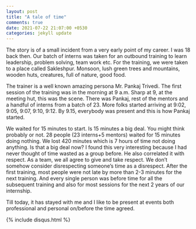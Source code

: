 ```yaml
---
layout: post
title: "A tale of time"
comments: true
date: 2021-07-22 21:07:00 +0530
categories: jekyll update
---
```


The story is of a small incident from a very early point of my career. I was 18 back then. Our batch of interns was taken for an outbound training to learn leadership, problem solving, team work etc.
For the training, we were taken to a place called Sakleshpur. Monsoon, lush green trees and mountains, wooden huts, creatures, full of nature, good food.

The trainer is a well known amazing persona Mr. Pankaj Trivedi. The first session of the training was in the morning at 9 a.m.
Sharp at 9, at the meeting hut, this was the scene. There was Pankaj, rest of the mentors and a handful of interns from a batch of 23.
More folks started arriving at 9:02, 9:05, 9:07, 9:10, 9:12. By 9.15, everybody was present and this is how Pankaj started.

We waited for 15 minutes to start. Is 15 minutes a big deal. You might think probably or not.
28 people (23 interns+5 mentors) waited for 15 minutes doing nothing. We lost 420 minutes which is 7 hours of time not doing anything.
Is that a big deal now?
I found this very interesting because I had never thought of time wasted as a group before. He also correlated it with respect.
As a team, we all agree to give and take respect. We don’t somehow consider disrespecting someone’s time as a disrespect.
After the first training, most people were not late by more than 2-3 minutes for the next training.
And every single person was before time for all the subsequent training and also for most sessions for the next 2 years of our internship.

Till today, it has stayed with me and I like to be present at events both professional and personal on/before the time agreed.


{% include disqus.html %}






